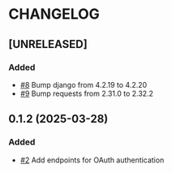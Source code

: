 # CHANGELOG

## [UNRELEASED]

### Added

- [#8](https://github.com/panevo/django-nexus-auth/pull/8) Bump django from 4.2.19 to 4.2.20
- [#9](https://github.com/panevo/django-nexus-auth/pull/6) Bump requests from 2.31.0 to 2.32.2

## 0.1.2 (2025-03-28)

### Added

- [#2](https://github.com/panevo/django-nexus-auth/pull/2) Add endpoints for OAuth authentication
